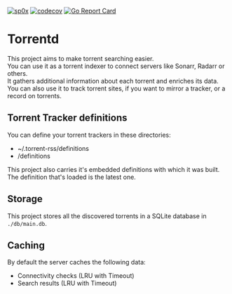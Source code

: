 [![sp0x](https://circleci.com/gh/sp0x/rutracker-rss.svg?style=shield)](https://circleci.com/gh/sp0x/rutracker-rss)
[![codecov](https://codecov.io/gh/sp0x/rutracker-rss/branch/master/graph/badge.svg)](https://codecov.io/gh/sp0x/rutracker-rss)
[![Go Report Card](https://goreportcard.com/badge/github.com/sp0x/rutracker-rss)](https://goreportcard.com/report/github.com/sp0x/rutracker-rss)

# Torrentd
This project aims to make torrent searching easier.  
You can use it as a torrent indexer to connect servers like Sonarr, Radarr or others.    
It gathers additional information about each torrent and enriches its data.   
You can also use it to track torrent sites, if you want to mirror a tracker, or a record on torrents.

## Torrent Tracker definitions
You can define your torrent trackers in these directories:
- ~/.torrent-rss/definitions
- <currentDirectory>/definitions

This project also carries it's embedded definitions with which it was built.  
The definition that's loaded is the latest one.

## Storage
This project stores all the discovered torrents in a SQLite database in `./db/main.db`.

## Caching
By default the server caches the following data:
- Connectivity checks (LRU with Timeout)
- Search results (LRU with Timeout)

